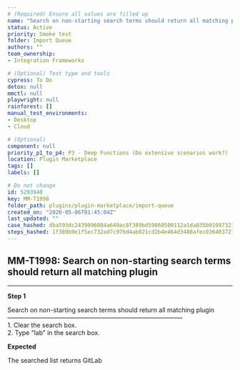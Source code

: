 ```yaml
---
# (Required) Ensure all values are filled up
name: "Search on non-starting search terms should return all matching plugin"
status: Active
priority: Smoke test
folder: Import Queue
authors: ""
team_ownership: 
- Integration Frameworks

# (Optional) Test type and tools
cypress: To Do
detox: null
mmctl: null
playwright: null
rainforest: []
manual_test_environments: 
- Desktop
- Cloud

# (Optional)
component: null
priority_p1_to_p4: P3 - Deep Functions (Do extensive scenarios work?)
location: Plugin Marketplace
tags: []
labels: []

# Do not change
id: 5293940
key: MM-T1998
folder_path: plugins/plugin-marketplace/import-queue
created_on: "2020-05-06T01:45:04Z"
last_updated: ""
case_hashed: dba593dc2439096084a649ac8f389bd59860500112a1da835b01997321f4ecc8309f31f0b032103ef4ccac7a4e60b3d3
steps_hashed: 1f389b9e1f5ec732ad7c976d4ab821cd2b4e464d3488afec0364037279b75ecef4046381f28a116888782e3b18e3c1d0
---
```


## MM-T1998: Search on non-starting search terms should return all matching plugin

---

**Step 1**

Search on non-starting search terms should return all matching plugin\
————————————————————————————\
1\. Clear the search box.\
2\. Type “lab” in the search box.

**Expected**

The searched list returns GitLab
